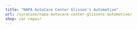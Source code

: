 ```yaml
---
title: "NAPA AutoCare Center Glisson's Automotive"
url: /syracuse/napa-autocare-center-glissons-automotive/
shop: car repair
---
```

